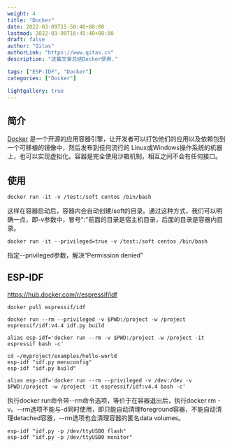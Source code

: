 ```yaml
---
weight: 4
title: "Docker"
date: 2022-03-09T15:50:40+08:00
lastmod: 2022-03-09T16:45:40+08:00
draft: false
author: "Qitas"
authorLink: "https://www.qitas.cn"
description: "这篇文章总结Docker使用."

tags: ["ESP-IDF", "Docker"]
categories: ["Docker"]

lightgallery: true
---
```



## 简介

[Docker](https://www.docker.com/) 是一个开源的应用容器引擎，让开发者可以打包他们的应用以及依赖包到一个可移植的镜像中，然后发布到任何流行的 Linux或Windows操作系统的机器上，也可以实现虚拟化。容器是完全使用沙箱机制，相互之间不会有任何接口。

## 使用

```
docker run -it -v /test:/soft centos /bin/bash
```

这样在容器启动后，容器内会自动创建/soft的目录。通过这种方式，我们可以明确一点，即-v参数中，冒号":"前面的目录是宿主机目录，后面的目录是容器内目录。

```
docker run -it --privileged=true -v /test:/soft centos /bin/bash
```

指定--privileged参数，解决“Permission denied”



## ESP-IDF

https://hub.docker.com/r/espressif/idf

```
docker pull espressif/idf
```

```build
docker run --rm --privileged -v $PWD:/project -w /project espressif/idf:v4.4 idf.py build
```


```alias
alias esp-idf='docker run --rm -v $PWD:/project -w /project -it espressif bash -c'
```

```配置与编译
cd ~/myproject/examples/hello-world
esp-idf "idf.py menuconfig"
esp-idf "idf.py build"
```

```alias
alias esp-idf='docker run --rm --privileged -v /dev:/dev -v $PWD:/project -w /project -it espressif/idf:v4.4 bash -c'
```

执行docker run命令带--rm命令选项，等价于在容器退出后，执行docker rm -v。--rm选项不能与-d同时使用，即只能自动清理foreground容器，不能自动清理detached容器，--rm选项也会清理容器的匿名data volumes。

```fash
esp-idf "idf.py -p /dev/ttyUSB0 flash"
esp-idf "idf.py -p /dev/ttyUSB0 monitor"
```